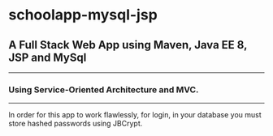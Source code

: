 # schoolapp-mysql-jsp
## A Full Stack Web App using Maven, Java EE 8, JSP and MySql

***
### Using Service-Oriented Architecture and MVC.
***
In order for this app to work flawlessly, for login, in your database 
you must store hashed passwords using JBCrypt.
